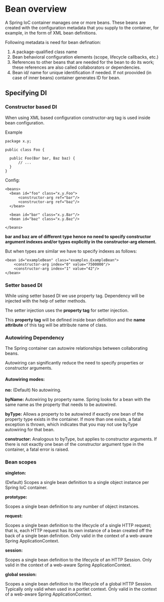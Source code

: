 # Bean overview

A Spring IoC container manages one or more beans. These beans are created with the configuration metadata that you supply to the container, for example, in the form of XML bean definitions.

Following metadata is need for bean defination:
1. A package-qualified class name
2. Bean behavioral configuration elements (scope, lifecycle callbacks, etc.)
3. References to other beans that are needed for the bean to do its work; these references are also called collaborators or dependencies.
4. Bean id/ name for unique identification if needed. If not proovided (in case of inner beans) container generates ID for bean.

## Specifying DI

### **Constructor based DI**

When using XML based configuration constructor-arg tag is used inside bean configuration.

Example
``` 
package x.y;

public class Foo {

  public Foo(Bar bar, Baz baz) {
      // ...
  }
}
```
Config:
```
<beans>
  <bean id="foo" class="x.y.Foo">
      <constructor-arg ref="bar"/>
      <constructor-arg ref="baz"/>
  </bean>

  <bean id="bar" class="x.y.Bar"/>
  <bean id="baz" class="x.y.Baz"/>

</beans>
```
**bar and baz are of different type hence no need to specify constructor argument indexes and/or types explicitly in the constructor-arg element.**

But when types are similar we have to specify indexes as follows:
```
<bean id="exampleBean" class="examples.ExampleBean">
    <constructor-arg index="0" value="7500000"/>
    <constructor-arg index="1" value="42"/>
</bean>
```

### **Setter based DI**

While using setter based DI we use property tag. 
Dependency will be injected with the help of setter methods.

The setter injection uses the **property tag** for setter injection.

This **property tag** will be defined inside bean definition and the **name attribute** of this tag will be attribute name of class.

### **Autowiring Dependency**
The Spring container can autowire relationships between collaborating beans.

Autowiring can significantly reduce the need to specify properties or constructor arguments.

#### **Autowiring modes:**

**no:**	(Default) No autowiring.

**byName:** Autowiring by property name. Spring looks for a bean with the same name as the property that needs to be autowired. 

**byType:** Allows a property to be autowired if exactly one bean of the property type exists in the container. If more than one exists, a fatal exception is thrown, which indicates that you may not use byType autowiring for that bean.

**constructor:** Analogous to byType, but applies to constructor arguments. If there is not exactly one bean of the constructor argument type in the container, a fatal error is raised.


### **Bean scopes**
**singleton:**

(Default) Scopes a single bean definition to a single object instance per Spring IoC container.

**prototype:**
	
Scopes a single bean definition to any number of object instances.

**request:**
	
Scopes a single bean definition to the lifecycle of a single HTTP request; that is, each HTTP request has its own instance of a bean created off the back of a single bean definition. Only valid in the context of a web-aware Spring ApplicationContext.

**session:**
	
Scopes a single bean definition to the lifecycle of an HTTP Session. Only valid in the context of a web-aware Spring ApplicationContext.

**global session:**

Scopes a single bean definition to the lifecycle of a global HTTP Session. Typically only valid when used in a portlet context. Only valid in the context of a web-aware Spring ApplicationContext.